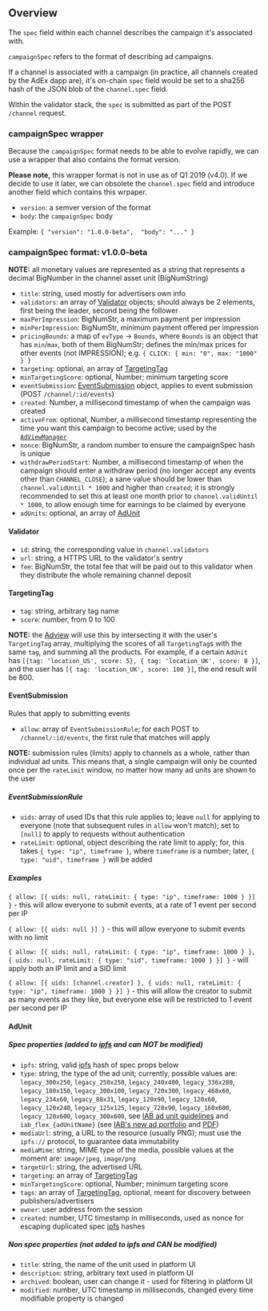 ## Overview

The `spec` field within each channel describes the campaign it's associated with.

`campaignSpec` refers to the format of describing ad campaigns.

If a channel is associated with a campaign (in practice, all channels created by the AdEx dapp are), it's on-chain `spec` field would be set to a sha256 hash of the JSON blob of the `channel.spec` field.

Within the validator stack, the `spec` is submitted as part of the POST `/channel` request.

### campaignSpec wrapper

Because the `campaignSpec` format needs to be able to evolve rapidly, we can use a wrapper that also contains the format version.

**Please note,** this wrapper format is not in use as of Q1 2019 (v4.0). If we decide to use it later, we can obsolete the `channel.spec` field and introduce another field which contains this wrpaper.

* `version`: a semver version of the format
* `body`: the `campaignSpec` body

Example: `{ "version": "1.0.0-beta",  "body": "..." }`

### campaignSpec format: v1.0.0-beta

**NOTE:** all monetary values are represented as a string that represents a decimal BigNumber in the channel asset unit (BigNumString)

* `title`: string, used mostly for advertisers own info
* `validators`: an array of [Validator](#validator) objects; should always be 2 elements, first being the leader, second being the follower
* `maxPerImpression`: BigNumStr, a maximum payment per impression
* `minPerImpression`: BigNumStr, minimum payment offered per impression
* `pricingBounds`: a map of `evType` -> `Bounds`, where `Bounds` is an object that has `min`/`max`, both of them BigNumStr; defines the min/max prices for other events (not IMPRESSION); e.g. `{ CLICK: { min: "0", max: "1000" } }`
* `targeting`: optional, an array of [TargetingTag](#targetingtag)
* `minTargetingScore`: optional, Number; minimum targeting score
* `eventSubmission`: [EventSubmission](#eventsubmission) object, applies to event submission (POST `/channel/:id/events`)
* `created`: Number, a millisecond timestamp of when the campaign was created
* `activeFrom`: optional, Number, a millisecond timestamp representing the time you want this campaign to become active; used by the [`AdViewManager`](https://github.com/AdExNetwork/adex-adview-manager)
* `nonce`: BigNumStr, a random number to ensure the campaignSpec hash is unique
* `withdrawPeriodStart`: Number, a millisecond timestamp of when the campaign should enter a withdraw period (no longer accept any events other than `CHANNEL_CLOSE`); a sane value should be lower than `channel.validUntil * 1000` and higher than `created`; it is strongly recommended to set this at least one month prior to `channel.validUntil * 1000`, to allow enough time for earnings to be claimed by everyone
* `adUnits`: optional, an array of [AdUnit](#Adunit)


#### Validator

* `id`: string, the corresponding value in `channel.validators`
* `url`: string, a HTTPS URL to the validator's sentry
* `fee`: BigNumStr, the total fee that will be paid out to this validator when they distribute the whole remaining channel deposit

#### TargetingTag

* `tag`: string, arbitrary tag name
* `score`: number, from 0 to 100

**NOTE:** the [Adview](https://github.com/adexnetwork/adex-adview-manager) will use this by intersecting it with the user's `TargetingTag` array, multiplying the scores of all `TargetingTag`s with the same `tag`, and summing all the products. For example, if a certain `AdUnit` has `[{tag: 'location_US', score: 5}, { tag: 'location_UK', score: 8 }]`, and the user has `[{ tag: 'location_UK', score: 100 }]`, the end result will be 800.


#### EventSubmission

Rules that apply to submitting events

* `allow`: array of `EventSubmissionRule`; for each POST to `/channel/:id/events`, the first rule that matches will apply

**NOTE:** submission rules (limits) apply to channels as a whole, rather than individual ad units. This means that, a single campaign will only be counted once per the `rateLimit` window, no matter how many ad units are shown to the user

##### EventSubmissionRule

* `uids`: array of used IDs that this rule applies to; leave `null` for applying to everyone (note that subsequent rules in `allow` won't match); set to `[null]` to apply to requests without authentication
* `rateLimit`: optional, object describing the rate limit to apply; for, this takes `{ type: "ip", timeframe }`, where `timeframe` is a number; later, `{ type: "uid", timeframe }` will be added

##### Examples

`{ allow: [{ uids: null, rateLimit: { type: "ip", timeframe: 1000 } }] }` - this will allow everyone to submit events, at a rate of 1 event per second per IP

`{ allow: [{ uids: null }] }` - this will allow everyone to submit events with no limit

`{ allow: [{ uids: null, rateLimit: { type: "ip", timeframe: 1000 } }, { uids: null, rateLimit: { type: "sid", timeframe: 1000 } }] }` - will apply both an IP limit and a SID limit

`{ allow: [{ uids: [channel.creator] }, { uids: null, rateLimit: { type: "ip", timeframe: 1000 } }] }` - this will allow the creator to submit as many events as they like, but everyone else will be restricted to 1 event per second per IP


#### AdUnit

##### Spec properties (added to [ipfs] and can NOT be modified) 

* `ipfs`: string, valid [ipfs] hash of spec props below
* `type`: string, the type of the ad unit; currently, possible values are: `legacy_300x250`, `legacy_250x250`, `legacy_240x400`, `legacy_336x280`, `legacy_180x150`, `legacy_300x100`, `legacy_720x300`, `legacy_468x60`, `legacy_234x60`, `legacy_88x31`, `legacy_120x90`, `legacy_120x60`, `legacy_120x240`, `legacy_125x125`, `legacy_728x90`, `legacy_160x600`, `legacy_120x600`, `legacy_300x600`, see [IAB ad unit guidelines](https://www.soflaweb.com/standard-banner-sizes-iab-ad-unit-guidelines/) and `iab_flex_{adUnitName}` (see [IAB's new ad portfolio](https://www.iab.com/newadportfolio/) and [PDF](https://www.iab.com/wp-content/uploads/2017/08/IABNewAdPortfolio_FINAL_2017.pdf))
* `mediaUrl`: string, a URL to the resource (usually PNG); must use the `ipfs://` protocol, to guarantee data immutability
* `mediaMime`: string, MIME type of the media, possible values at the moment are: `image/jpeg`, `image/png`
* `targetUrl`: string, the advertised URL
* `targeting`: an array of [TargetingTag](#TargetingTag)
* `minTargetingScore`: optional, Number; minimum targeting score
* `tags`: an array of [TargetingTag](#TargetingTag), optional, meant for discovery between publishers/advertisers
* `owner`: user address from the session
* `created`: number, UTC timestamp in milliseconds, used as nonce for escaping duplicated spec [ipfs] hashes

##### Non spec properties (not added to ipfs and CAN be modified)

* `title`: string, the name of the unit used in platform UI
* `description`: string, arbitrary text used in platform UI
* `archived`: boolean, user can change it - used for filtering in platform UI
* `modified`: number, UTC timestamp in milliseconds, changed every time modifiable property is changed

[ipfs]: https://ipfs.io/
